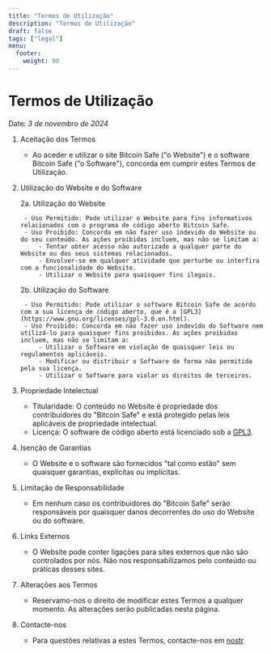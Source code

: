 ```yaml
---
title: "Termos de Utilização"
description: "Termos de Utilização"
draft: false
tags: ["legal"]
menu:
  footer:
    weight: 90
---
```


# Termos de Utilização

Date: *3 de novembro de 2024*

1. Aceitação dos Termos

    - Ao aceder e utilizar o site Bitcoin Safe ("o Website") e o software Bitcoin Safe ("o Software"), concorda em cumprir estes Termos de Utilização. 

2. Utilização do Website e do Software

    2a. Utilização do Website

        - Uso Permitido: Pode utilizar o Website para fins informativos relacionados com o programa de código aberto Bitcoin Safe.
        - Uso Proibido: Concorda em não fazer uso indevido do Website ou do seu conteúdo. As ações proibidas incluem, mas não se limitam a:
            - Tentar obter acesso não autorizado a qualquer parte do Website ou dos seus sistemas relacionados.
            - Envolver-se em qualquer atividade que perturbe ou interfira com a funcionalidade do Website.
            - Utilizar o Website para quaisquer fins ilegais.

    2b. Utilização do Software

        - Uso Permitido: Pode utilizar o software Bitcoin Safe de acordo com a sua licença de código aberto, que é a [GPL3](https://www.gnu.org/licenses/gpl-3.0.en.html).
        - Uso Proibido: Concorda em não fazer uso indevido do Software nem utilizá-lo para quaisquer fins proibidos. As ações proibidas incluem, mas não se limitam a:
            - Utilizar o Software em violação de quaisquer leis ou regulamentos aplicáveis.
            - Modificar ou distribuir o Software de forma não permitida pela sua licença.
            - Utilizar o Software para violar os direitos de terceiros.

3. Propriedade Intelectual

    - Titularidade: O conteúdo no Website é propriedade dos contribuidores do "Bitcoin Safe" e está protegido pelas leis aplicáveis de propriedade intelectual.
    - Licença: O software de código aberto está licenciado sob a [GPL3](https://www.gnu.org/licenses/gpl-3.0.en.html).


4. Isenção de Garantias

    - O Website e o software são fornecidos "tal como estão" sem quaisquer garantias, explícitas ou implícitas.

5. Limitação de Responsabilidade

    - Em nenhum caso os contribuidores do "Bitcoin Safe" serão responsáveis por quaisquer danos decorrentes do uso do Website ou do software.

6. Links Externos

    - O Website pode conter ligações para sites externos que não são controlados por nós. Não nos responsabilizamos pelo conteúdo ou práticas desses sites.

7. Alterações aos Termos

    - Reservamo-nos o direito de modificar estes Termos a qualquer momento. As alterações serão publicadas nesta página.

8. Contacte-nos

    - Para questões relativas a estes Termos, contacte-nos em [nostr](https://yakihonne.com/users/npub1g9uhysae68vhvwwqel8v9enr9mg43rn4tpurs6a9g4jsrw6nl7lsplhs9v)